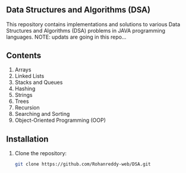 # <h2>Data Structures and Algorithms (DSA)</h2>

This repository contains implementations and solutions to various Data Structures and Algorithms (DSA) problems in JAVA programming languages.
NOTE: updats are going in this repo...

## Contents

1. Arrays
2. Linked Lists
3. Stacks and Queues
4. Hashing
5. Strings
6. Trees
7. Recursion
8. Searching and Sorting
9. Object-Oriented Programming (OOP)

## Installation

1. Clone the repository:
   ```bash
   git clone https://github.com/Rohanreddy-web/DSA.git
